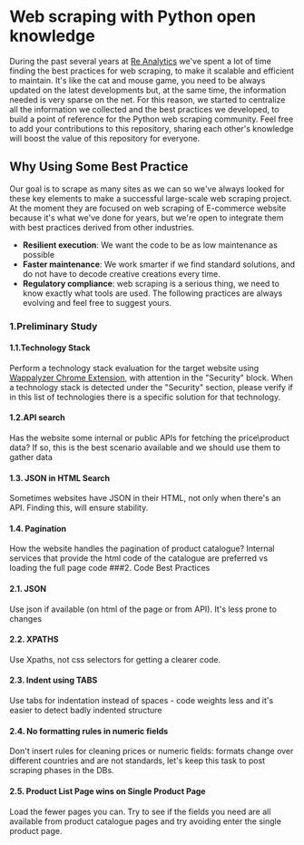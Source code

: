 # Web scraping with Python open knowledge
During the past several years at [Re Analytics](http://re-analytics.com/ "Re Analytics website") we've spent a lot of time finding the best practices for web scraping, to make it scalable and efficient to maintain.
It's like the cat and mouse game, you need to be always updated on the latest developments but, at the same time, the information needed is very sparse on the net.
For this reason, we started to centralize all the information we collected and the best practices we developed, to build a point of reference for the Python web scraping community. 
Feel free to add your contributions to this repository, sharing each other's knowledge will boost the value of this repository for everyone.

## Why Using Some Best Practice
Our goal is to scrape as many sites as we can so we've always looked for these key elements to make a successful large-scale web scraping project. At the moment they are focused on web scraping of E-commerce website because it's what we've done for years, but we're open to integrate them with best practices derived from other industries.
- **Resilient execution**: We want the code to be as low maintenance as possible
- **Faster maintenance**: We work smarter if we find standard solutions, and do not have to decode creative creations every time. 
- **Regulatory compliance**: web scraping is a serious thing, we need to know exactly what tools are used.
The following practices are always evolving and feel free to suggest yours. 

### 1.Preliminary Study

#### 1.1.Technology Stack
Perform a technology stack evaluation for the target website using [Wappalyzer Chrome Extension](https://github.com/reanalytics-databoutique/webscraping-open-doc/blob/0386528f99a1209a538f6d042e859cd9933011c8/Pages/Tools/Wappalyzer.md), with attention in the "Security" block.
When a technology stack is detected under the "Security" section, please verify if in this list of technologies there is a specific solution for that technology.
#### 1.2.API search
Has the website some internal or public APIs for fetching the price\product data? If so, this is the best scenario available and we should use them to gather data
#### 1.3. JSON in HTML Search
Sometimes websites have JSON in their HTML, not only when there's an API. Finding this, will ensure stability.
#### 1.4. Pagination
How the website handles the pagination of product catalogue? Internal services that provide the html code of the catalogue are preferred vs loading the full page code
###2. Code Best Practices
#### 2.1. JSON
Use json if available (on html of the page or from API). It's less prone to changes
#### 2.2. XPATHS
Use Xpaths, not css selectors for getting a clearer code.
#### 2.3. Indent using TABS
Use tabs for indentation instead of spaces - code weights less and it's easier to detect badly indented structure
#### 2.4. No formatting rules in numeric fields
Don't insert rules for cleaning prices or numeric fields: formats change over different countries and are not standards, let's keep this task to post scraping phases in the DBs.
#### 2.5. Product List Page wins on Single Product Page
Load the fewer pages you can. Try to see if the fields you need are all available from product catalogue pages and try avoiding enter the single product page.
